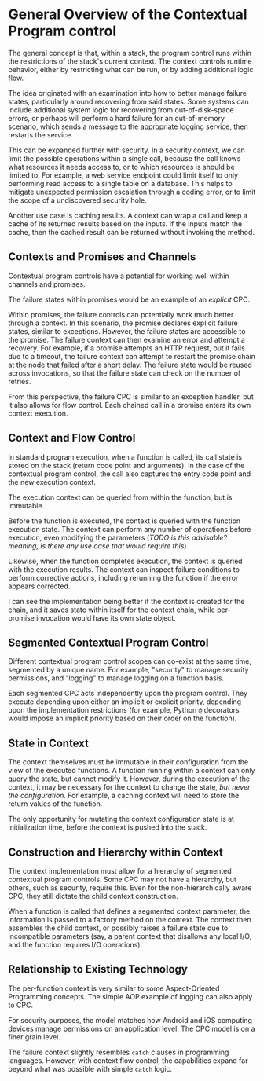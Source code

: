 # General Overview of the Contextual Program control

The general concept is that, within a stack, the program control runs
within the restrictions of the stack's current context.  The context
controls runtime behavior, either by restricting what can be run, or
by adding additional logic flow.

The idea originated with an examination into how to better manage
failure states, particularly around recovering from said states.  Some
systems can include additional system logic for recovering from
out-of-disk-space errors, or perhaps will perform a hard failure
for an out-of-memory scenario, which sends a message to the appropriate
logging service, then restarts the service.

This can be expanded further with security.  In a security context,
we can limit the possible operations within a single call, because the
call knows what resources it needs access to, or to which resources
is should be limited to.  For example, a web service endpoint could
limit itself to only performing read access to a single table on a
database.  This helps to mitigate unexpected permission escalation
through a coding error, or to limit the scope of a undiscovered
security hole.

Another use case is caching results.  A context can wrap a call and
keep a cache of its returned results based on the inputs.  If the
inputs match the cache, then the cached result can be returned without
invoking the method.


## Contexts and Promises and Channels

Contextual program controls have a potential for working well within
channels and promises.

The failure states within promises would be an example of an *explicit*
CPC.

Within promises, the failure controls can potentially work much better
through a context.  In this scenario, the promise declares explicit
failure states, similar to exceptions.  However, the failure states
are accessible to the promise.  The failure context can then examine
an error and attempt a recovery.  For example, if a promise attempts
an HTTP request, but it fails due to a timeout, the failure context can
attempt to restart the promise chain at the node that failed after
a short delay.  The failure state would be reused across invocations,
so that the failure state can check on the number of retries.

From this perspective, the failure CPC is similar to an exception
handler, but it also allows for flow control.  Each chained call in
a promise enters its own context execution.


## Context and Flow Control

In standard program execution, when a function is called, its call
state is stored on the stack (return code point and arguments).  In
the case of the contextual program control, the call also captures the
entry code point and the new execution context.

The execution context can be queried from within the function, but is
immutable.

Before the function is executed, the context is queried with the
function execution state.  The context can perform any number of
operations before execution, even modifying the parameters
(*TODO is this advisable? meaning, is there any use case that would
require this*)

Likewise, when the function completes execution, the context is
queried with the execution results.  The context can inspect failure
conditions to perform corrective actions, including rerunning the
function if the error appears corrected.

I can see the implementation being better if the context is created
for the chain, and it saves state within itself for the context chain,
while per-promise invocation would have its own state object.


## Segmented Contextual Program Control

Different contextual program control scopes can co-exist at the same
time, segmented by a unique name.  For example, "security" to manage
security permissions, and "logging" to manage logging on a function
basis.

Each segmented CPC acts independently upon the program control.  They
execute depending upon either an implicit or explicit priority,
depending upon the implementation restrictions (for example, Python
`@` decorators would impose an implicit priority based on their
order on the function).


## State in Context

The context themselves must be immutable in their configuration from
the view of the executed functions.  A function running within a context
can only query the state, but cannot modify it.  However, during the
execution of the context, it may be necessary for the context to change
the state, *but never the configuration*.  For example, a caching
context will need to store the return values of the function.

The only opportunity for mutating the context configuration state is
at initialization time, before the context is pushed into the stack.


## Construction and Hierarchy within Context

The context implementation must allow for a hierarchy of segmented
contextual program controls.  Some CPC may not have a hierarchy, but
others, such as security, require this.  Even for the non-hierarchically
aware CPC, they still dictate the child context construction.

When a function is called that defines a segmented context parameter,
the information is passed to a factory method on the context.  The
context then assembles the child context, or possibly raises a failure
state due to incompatible parameters (say, a parent context that
disallows any local I/O, and the function requires I/O operations).


## Relationship to Existing Technology

The per-function context is very similar to some Aspect-Oriented
Programming concepts.  The simple AOP example of logging can also
apply to CPC.

For security purposes, the model matches how Android and iOS computing
devices manage permissions on an application level.  The CPC model is
on a finer grain level.

The failure context slightly resembles `catch` clauses in programming
languages.  However, with context flow control, the capabilities
expand far beyond what was possible with simple `catch` logic.
